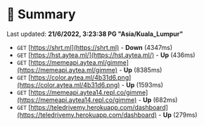 # 📖 Summary
Last updated: **21/6/2022, 3:23:38 PG "Asia/Kuala_Lumpur"**

- `GET` [https://shrt.ml](https://shrt.ml) - **Down** (4347ms)
- `GET` [https://hst.aytea.ml/](https://hst.aytea.ml/) - **Up** (436ms)
- `GET` [https://memeapi.aytea.ml/gimme](https://memeapi.aytea.ml/gimme) - **Up** (8385ms)
- `GET` [https://color.aytea.ml/4b31d6.png](https://color.aytea.ml/4b31d6.png) - **Up** (1593ms)
- `GET` [https://memeapi.aytea14.repl.co/gimme](https://memeapi.aytea14.repl.co/gimme) - **Up** (682ms)
- `GET` [https://teledrivemy.herokuapp.com/dashboard](https://teledrivemy.herokuapp.com/dashboard) - **Up** (279ms)
